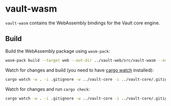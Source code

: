 # vault-wasm

`vault-wasm` contains the WebAssembly bindings for the Vault core engine.

## Build

Build the WebAssembly package using `wasm-pack`:

```sh
wasm-pack build --target web --out-dir ../vault-web/src/vault-wasm --out-name vault-wasm
```

Watch for changes and build (you need to have [cargo watch](https://crates.io/crates/cargo-watch) installed):

```sh
cargo watch -w . -i .gitignore -w ../vault-core -i ../vault-core/.gitignore -s "wasm-pack build --target web --out-dir ../vault-web/src/vault-wasm --out-name vault-wasm"
```

Watch for changes and run `cargo check`:

```sh
cargo watch -w . -i .gitignore -w ../vault-core -i ../vault-core/.gitignore
```
